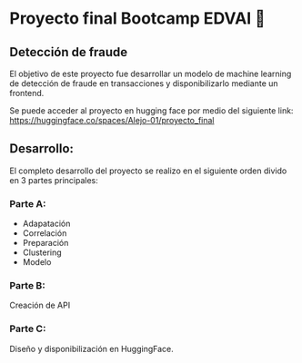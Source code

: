 # Proyecto final Bootcamp EDVAI 🚀
## Detección de fraude

El objetivo de este proyecto fue desarrollar un modelo de machine learning de detección de fraude en transacciones y disponibilizarlo mediante un frontend.

Se puede acceder al proyecto en hugging face por medio del siguiente link: https://huggingface.co/spaces/Alejo-01/proyecto_final

## Desarrollo:
El completo desarrollo del proyecto se realizo en el siguiente orden divido en 3 partes principales:

### Parte A: 
- Adapatación
- Correlación
- Preparación
- Clustering
- Modelo
### Parte B:
Creación de API
### Parte C:
Diseño y disponibilización en HuggingFace.
